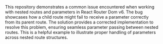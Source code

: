 This repository demonstrates a common issue encountered when working with nested routes and parameters in React Router Dom v6. The bug showcases how a child route might fail to receive a parameter correctly from its parent route. The solution provides a corrected implementation to resolve this problem, ensuring seamless parameter passing between nested routes.  This is a helpful example to illustrate proper handling of parameters across nested route structures.
